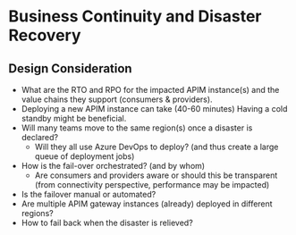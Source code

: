 # Business Continuity and Disaster Recovery

## Design Consideration

- What are the RTO and RPO for the impacted APIM instance(s) and the value chains they support (consumers & providers).
- Deploying a new APIM instance can take (40-60 minutes) Having a cold standby might be beneficial.
- Will many teams move to the same region(s) once a disaster is declared?
  - Will they all use Azure DevOps to deploy? (and thus create a large queue of deployment jobs)
- How is the fail-over orchestrated? (and by whom)
  - Are consumers and providers aware or should this be transparent (from connectivity perspective, performance may be impacted)
- Is the failover manual or automated?
- Are multiple APIM gateway instances (already) deployed in different regions?
- How to fail back when the disaster is relieved?
